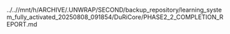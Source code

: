 ../..//mnt/h/ARCHIVE/.UNWRAP/SECOND/backup_repository/learning_system_fully_activated_20250808_091854/DuRiCore/PHASE2_2_COMPLETION_REPORT.md